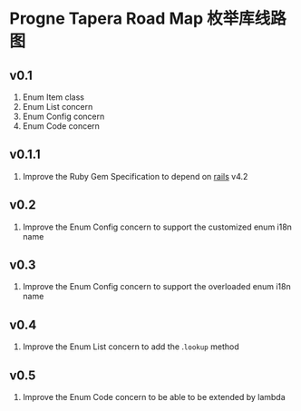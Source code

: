 # Progne Tapera Road Map 枚举库线路图

## v0.1
1. Enum Item class
2. Enum List concern
3. Enum Config concern
4. Enum Code concern

## v0.1.1
1. Improve the Ruby Gem Specification to depend on [rails](https://github.com/rails/rails) v4.2

## v0.2
1. Improve the Enum Config concern to support the customized enum i18n name

## v0.3
1. Improve the Enum Config concern to support the overloaded enum i18n name

## v0.4
1. Improve the Enum List concern to add the .``lookup`` method

## v0.5
1. Improve the Enum Code concern to be able to be extended by lambda
